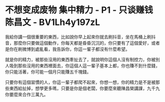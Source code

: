 # 不想变成废物 集中精力 - P1 - 只谈赚钱陈昌文 - BV1Lh4y197zL

我給你講一個很重要的東西，比如說你早上起來你就去刷抖音，坐在馬桶上刷抖音，那麼你只要做這個動作，你每天都是昏昏沉沉的，你只要有了這個愛好，或者是你在刷微博到處亂看，我告訴你，你這一輩子都沒有什麼希望。

就是你的精力，被那些沒用的東西牽扯去了，就說明你這個人沒有制控力，你被別人吸到那些沒用的東西裡面去，你這個人這一輩子基本上都，你也賺不到什麼錢，你只能活著，你可能一個月只能賺五千塊錢。

只要你有這個習慣的人，你這一輩子都爬不起來，你想一想，你的精力是不是被那些東西給扯掉，想學更多嗎，只要是你是個老闆，你要麼來聽陳昌榮講課，九千九你要麼來合作三萬九。

